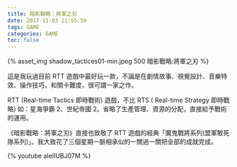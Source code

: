 ```yaml
---
title: 暗影戰略：將軍之刃
date: 2017-11-03 21:55:59
tags: GAME
categories: GAME
toc: false
---
```

{% asset_img shadow_tactices01-min.jpeg 500 暗影戰略:將軍之刃 %}

這是我玩過目前 RTT 遊戲中最好玩一款，不論是在劇情故事、視覺設計、音樂特效、操作技巧，和關卡難度，很可謂一家之作。
<!-- more -->
RTT (Real-time Tactics 即時戰術) 遊戲，不比 RTS ( Real-time Strategy 即時戰略) 如：星海爭霸 2、世紀帝國 2。省略了生產管理、資源的分配，直接給予戰術的運用。

《暗影戰略：將軍之刃》直接也致敬了 RTT 遊戲的經典「魔鬼戰將系列(盟軍敢死隊系列)」。我大致花了三個星期一脈相承似的一關過一關把全部的成就完成。

{% youtube aIeIlUBJ07M %}